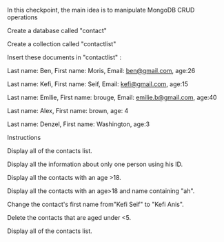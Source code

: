 In this checkpoint, the main idea is to manipulate MongoDB CRUD operations

Create a database called "contact"

Create a collection called "contactlist"

Insert these documents  in "contactlist" :

Last name: Ben, First name: Moris, Email: ben@gmail.com, age:26


Last name: Kefi, First name: Seif, Email: kefi@gmail.com, age:15


Last name: Emilie, First name: brouge, Email: emilie.b@gmail.com, age:40


Last name: Alex, First name: brown, age: 4


Last name: Denzel, First name: Washington, age:3



Instructions


Display all of the contacts list.


Display all the information about only one person using his ID.


Display all the contacts with an age >18.


Display all the contacts with an age>18 and name containing "ah".


Change the contact's first name from"Kefi Seif" to "Kefi Anis".


Delete the contacts that are aged under <5.


Display all of the contacts list.


